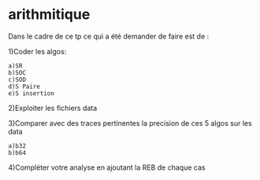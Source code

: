 # arithmitique
Dans le cadre de ce tp ce qui a été demander de faire est de :

1)Coder les algos:

    a)SR
    b)SOC
    c)SOD
    d)S Paire
    e)S insertion
    
    
2)Exploiter les fichiers data 


3)Comparer avec des traces pertinentes la precision de ces 5 algos sur les data 

    a)b32
    b)b64
4)Compléter votre analyse en ajoutant la REB de chaque cas 

